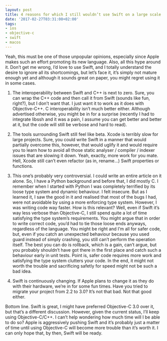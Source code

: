 ```yaml
---
layout: post
title: 4 reasons for which I still wouldn’t use Swift on a large scale project in 2017.
date: '2017-02-27T03:31:00+02:00'
tags:
- ios
- objective-c
- swift
- macos
---
```

Yeah, this must be one of those unpopular opinions, especially since Apple makes such an effort promoting its new language. Also, all this hype around it. Don’t get me wrong, I’d love to use Swift, and I totally understand the desire to ignore all its shortcomings, but let’s face it, it’s simply not mature enough yet and although it sounds great on paper, you might regret using it in some cases.

1. The interoperability between Swift and C++ is next to zero. Sure, you can wrap the C++ code and then call it from Swift (sounds like fun, right?), but I don’t want that. I just want it to work as it does with Objective-C++.
C interoperability isn’t much better either. Although advertised otherwise, you might be in for a surprise (recently I had to integrate libssh and it was a pain, I assume you can get better and better at it, but the code will still be verbose and hard to read).

2. The tools surrounding Swift still feel like beta. Xcode is terribly slow for large projects. Sure, you could write Swift in a manner that would partially overcome this, however, that would uglify it and would require you to learn how to avoid all those static analyser / compiler / indexer issues that are slowing it down. Yeah, exactly, more work for you mate.
Hell, Xcode still can’t even refactor (as in, rename…) Swift properties or functions.

3. This one’s probably very controversial. I could write an entire article on it alone. So, I have a Python background and before that, I did mostly C. I remember when I started with Python I was completely terrified by its loose type system and dynamic behaviour. I felt insecure. But as I learned it, I saw the good in it and realised that most of the bugs I had, were not avoidable by using a more enforcing type system. However, I was writing code way faster.
How is this relevant? Well, even if Swift it’s way less verbose than Objective-C, I still spend quite a lot of time satisfying the type system’s requirements. You might argue that in order to write correct code, you’d had to tie those loose ends anyways, regardless of the language. You might be right and I’m all for safer code, but, even if you catch an unexpected behaviour because you used guard instead of simply crashing, you still can’t perform the operation itself. The best you can do is rollback, which is a gain, can’t argue, but you probably shouldn’t have got there in the first place and catch such a behaviour early in unit tests. 
Point is, safer code requires more work and satisfying the type system clutters your code. In the end, it might not worth the trouble and sacrificing safetly for speed might not be such a bad idea.

4. Swift is continuously changing. If Apple plans to change it as they do with their hardware, we’re in for some fun times. Have you tried to migrate your project from 2.2 to 3.0? It’s not that bad. Not that good either.

Bottom line. Swift is great, I might have preferred Objective-C 3.0 over it, but that’s a different discussion. However, given the current status, I’ll keep using Objective-C/C++. I can’t help wondering how much time will I be able to do so? Apple is aggressively pushing Swift and it’s probably just a matter of time until using Objective-C will become more trouble than it’s worth it. I can only hope that, by then, Swift will be ready.

